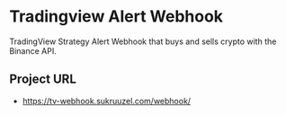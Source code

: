 # Tradingview Alert Webhook

TradingView Strategy Alert Webhook that buys and sells crypto with the Binance API.

## Project URL

- https://tv-webhook.sukruuzel.com/webhook/
